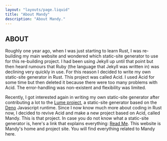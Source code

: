 ```yaml
---
layout: "layouts/page.liquid"
title: "About Mandy"
description: "About Mandy."
---
```


## ABOUT

Roughly one year ago, when I was just starting to learn Rust, I was re-building my main website and wondered which static-site generator to use for this re-building project. I had been using Jekyll up until that point but then heard rumours that Ruby (the language that Jekyll was written in) was declining very quickly in use. For this reason I decided to write my own static-site generator in Rust. This project was called Acid. I used Acid for some time but then deleted it because there were too many problems with Acid. The error-handling was non-existent and flexibility was limited. 

Recently, I got interested again in writing my own static-site generator after contributing a lot to the [Lume project](https://lume.land), a static-site generator based on the [Deno](https://deno.land) Javascript runtime. Since I now know much more about coding in Rust now, I decided to revive Acid and make a new project based on Acid, called Mandy. This is that project. In case you do not know what a static-site generator is, here's a link that explains everything: [Read Me](https://www.cloudflare.com/en-gb/learning/performance/static-site-generator/). This website is Mandy's home and project site. You will find everything related to Mandy here.